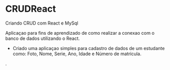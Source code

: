 # CRUDReact
Criando CRUD com React e MySql


Aplicaçao para fins de aprendizado de como realizar a conexao com o banco de dados utilizando o React.  

- Criado uma aplicaçao simples para cadastro de dados de um estudante como: Foto, Nome, Serie, Ano, Idade e Número de matrícula.

.
